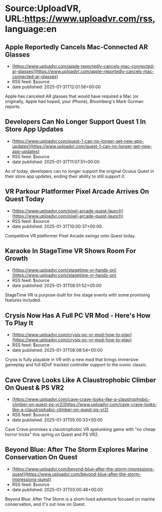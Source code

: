# Source:UploadVR, URL:https://www.uploadvr.com/rss, language:en

## Apple Reportedly Cancels Mac-Connected AR Glasses
 - [https://www.uploadvr.com/apple-reportedly-cancels-mac-connected-ar-glasses](https://www.uploadvr.com/apple-reportedly-cancels-mac-connected-ar-glasses)
 - RSS feed: $source
 - date published: 2025-01-31T12:01:56+00:00

Apple has canceled AR glasses that would have required a Mac (or originally, Apple had hoped, your iPhone), Bloomberg&#39;s Mark Gurman reports.

## Developers Can No Longer Support Quest 1 In Store App Updates
 - [https://www.uploadvr.com/quest-1-can-no-longer-get-new-app-updates](https://www.uploadvr.com/quest-1-can-no-longer-get-new-app-updates)
 - RSS feed: $source
 - date published: 2025-01-31T11:07:51+00:00

As of today, developers can no longer support the original Oculus Quest in their store app updates, ending their ability to still support it.

## VR Parkour Platformer Pixel Arcade Arrives On Quest Today
 - [https://www.uploadvr.com/pixel-arcade-quest-launch](https://www.uploadvr.com/pixel-arcade-quest-launch)
 - RSS feed: $source
 - date published: 2025-01-31T10:00:37+00:00

Competitive VR platformer Pixel Arcade swings onto Quest today.

## Karaoke In StageTime VR Shows Room For Growth
 - [https://www.uploadvr.com/stagetime-vr-hands-on](https://www.uploadvr.com/stagetime-vr-hands-on)
 - RSS feed: $source
 - date published: 2025-01-31T08:51:52+00:00

StageTime VR is purpose-built for live stage events with some promising features included.

## Crysis Now Has A Full PC VR Mod - Here&#x27;s How To Play It
 - [https://www.uploadvr.com/crysis-pc-vr-mod-how-to-play](https://www.uploadvr.com/crysis-pc-vr-mod-how-to-play)
 - RSS feed: $source
 - date published: 2025-01-31T08:08:54+00:00

Crysis is fully playable in VR with a new mod that brings immersive gameplay and full 6DoF tracked controller support to the iconic classic.

## Cave Crave Looks Like A Claustrophobic Climber On Quest &amp; PS VR2
 - [https://www.uploadvr.com/cave-crave-looks-like-a-claustrophobic-climber-on-quest-ps-vr2](https://www.uploadvr.com/cave-crave-looks-like-a-claustrophobic-climber-on-quest-ps-vr2)
 - RSS feed: $source
 - date published: 2025-01-31T05:00:33+00:00

Cave Crave promises a claustrophobic VR spelunking game with “no cheap horror tricks” this spring on Quest and PS VR2.

## Beyond Blue: After The Storm Explores Marine Conservation On Quest
 - [https://www.uploadvr.com/beyond-blue-after-the-storm-impressions-quest](https://www.uploadvr.com/beyond-blue-after-the-storm-impressions-quest)
 - RSS feed: $source
 - date published: 2025-01-31T03:00:48+00:00

Beyond Blue: After The Storm is a short-lived adventure focused on marine conservation, and it&#39;s out now on Quest.

